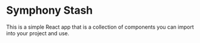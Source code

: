 # Symphony Stash

This is a simple React app that is a collection of components you can import into your project and use. 
